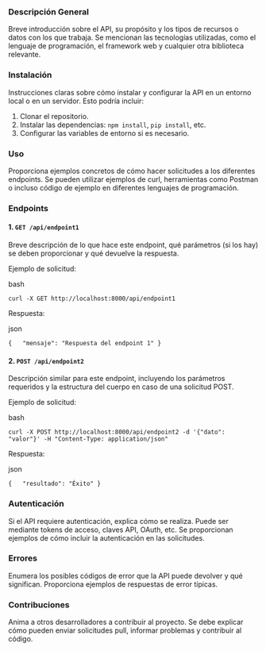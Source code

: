 ### Descripción General

Breve introducción sobre el API, su propósito y los tipos de recursos o datos con los que trabaja. Se mencionan las tecnologías utilizadas, como el lenguaje de programación, el framework web y cualquier otra biblioteca relevante.

### Instalación

Instrucciones claras sobre cómo instalar y configurar la API en un entorno local o en un servidor. Esto podría incluir:

1. Clonar el repositorio.
2. Instalar las dependencias: `npm install`, `pip install`, etc.
3. Configurar las variables de entorno si es necesario.

### Uso

Proporciona ejemplos concretos de cómo hacer solicitudes a los diferentes endpoints. Se  pueden utilizar ejemplos de curl, herramientas como Postman o incluso código de ejemplo en diferentes lenguajes de programación.

### Endpoints

#### 1. `GET /api/endpoint1`

Breve descripción de lo que hace este endpoint, qué parámetros (si los hay) se deben proporcionar y qué devuelve la respuesta.

Ejemplo de solicitud:

bash

`curl -X GET http://localhost:8000/api/endpoint1`

Respuesta:

json

`{   "mensaje": "Respuesta del endpoint 1" }`

#### 2. `POST /api/endpoint2`

Descripción similar para este endpoint, incluyendo los parámetros requeridos y la estructura del cuerpo en caso de una solicitud POST.

Ejemplo de solicitud:

bash

`curl -X POST http://localhost:8000/api/endpoint2 -d '{"dato": "valor"}' -H "Content-Type: application/json"`

Respuesta:

json

`{   "resultado": "Éxito" }`

### Autenticación

Si el API requiere autenticación, explica cómo se realiza. Puede ser mediante tokens de acceso, claves API, OAuth, etc. Se proporcionan ejemplos de cómo incluir la autenticación en las solicitudes.

### Errores

Enumera los posibles códigos de error que la API puede devolver y qué significan. Proporciona ejemplos de respuestas de error típicas.

### Contribuciones

Anima a otros desarrolladores a contribuir al proyecto. Se debe explicar cómo pueden enviar solicitudes pull, informar problemas y contribuir al código.
